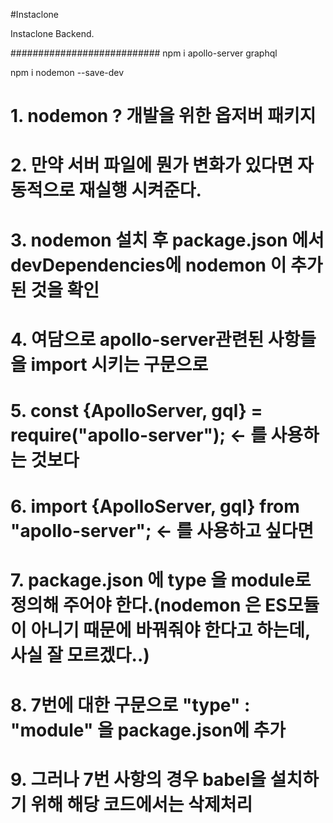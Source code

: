 #Instaclone

Instaclone Backend.

###########################
npm i apollo-server graphql

npm i nodemon --save-dev
# 1. nodemon ? 개발을 위한 옵저버 패키지
# 2. 만약 서버 파일에 뭔가 변화가 있다면 자동적으로 재실행 시켜준다.
# 3. nodemon 설치 후 package.json 에서 devDependencies에 nodemon 이 추가된 것을 확인
# 4. 여담으로 apollo-server관련된 사항들을 import 시키는 구문으로
# 5. const {ApolloServer, gql} = require("apollo-server");  <- 를 사용하는 것보다
# 6. import {ApolloServer, gql} from "apollo-server"; <- 를 사용하고 싶다면
# 7. package.json 에 type 을 module로 정의해 주어야 한다.(nodemon 은 ES모듈이 아니기 때문에 바꿔줘야 한다고 하는데, 사실 잘 모르겠다..)
# 8. 7번에 대한 구문으로 "type" : "module"  을 package.json에 추가
# 9. 그러나 7번 사항의 경우 babel을 설치하기 위해 해당 코드에서는 삭제처리

